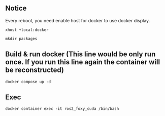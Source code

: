 ## Notice
Every reboot, you need enable host for docker to use docker display.

`xhost +local:docker`

`mkdir packages`


## Build & run docker (This line would be only run once. If you run this line again the container will be reconstructed)
`docker compose up -d`

## Exec 

`docker container exec -it ros2_foxy_cuda /bin/bash`

